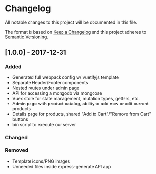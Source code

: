 # Changelog
All notable changes to this project will be documented in this file.

The format is based on [Keep a Changelog](http://keepachangelog.com/en/1.0.0/)
and this project adheres to [Semantic Versioning](http://semver.org/spec/v2.0.0.html).

## [1.0.0] - 2017-12-31

### Added
- Generated full webpack config w/ vuetifyjs template
- Separate Header/Footer components
- Nested routes under admin page
- API for accessing a mongodb via mongoose
- Vuex store for state management, mutation types, getters, etc.
- Admin page with product catalog, ability to add new or edit current products
- Details page for products, shared "Add to Cart"/"Remove from Cart" buttons
- bin script to execute our server

### Changed

### Removed
- Template icons/PNG images
- Unneeded files inside express-generate API app
